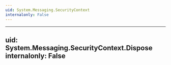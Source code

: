 ```yaml
---
uid: System.Messaging.SecurityContext
internalonly: False
---
```


---
uid: System.Messaging.SecurityContext.Dispose
internalonly: False
---
